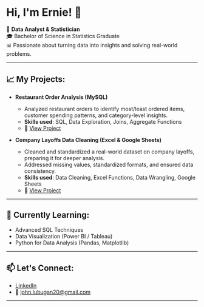 <h1>Hi, I'm Ernie! 👋</h1>

🎯 **Data Analyst & Statistician**  
🎓 Bachelor of Science in Statistics Graduate  
📊 Passionate about turning data into insights and solving real-world problems.

---

<h2>📈 My Projects:</h2>

- <b>Restaurant Order Analysis (MySQL)</b>  
  - Analyzed restaurant orders to identify most/least ordered items, customer spending patterns, and category-level insights.  
  - **Skills used**: SQL, Data Exploration, Joins, Aggregate Functions  
  - 📂 [View Project](https://drive.google.com/drive/folders/1fyjZbnvbWWA_MJ9JNQHasnTYoaAhPp2u)

- <b>Company Layoffs Data Cleaning (Excel & Google Sheets)</b>  
  - Cleaned and standardized a real-world dataset on company layoffs, preparing it for deeper analysis.  
  - Addressed missing values, standardized formats, and ensured data consistency.  
  - **Skills used**: Data Cleaning, Excel Functions, Data Wrangling, Google Sheets  
  - 📂 [View Project](LINK_TO_LAYOFFS_PROJECT)

---

<h2>🌱 Currently Learning:</h2>

- Advanced SQL Techniques  
- Data Visualization (Power BI / Tableau)  
- Python for Data Analysis (Pandas, Matplotlib)

---

<h2>📫 Let's Connect:</h2>

- [LinkedIn](https://www.linkedin.com/in/john-ernie-l-04b56a179/)  
- 📧 john.lubugan20@gmail.com

---

<!--
**[your-username]/[your-username]** is a ✨ _special_ ✨ repository because its `README.md` (this file) appears on your GitHub profile.

Future Goals:
- 📊 Add more SQL and Python projects
- 📚 Keep learning and growing in data analytics
- 🤝 Collaborate on data-related projects
-->
